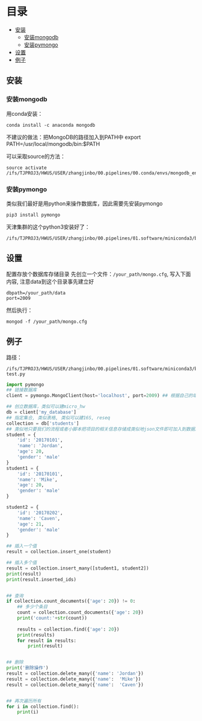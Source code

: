 # 目录
* [安装](#安装)
    * [安装mongodb](#安装mongodb)
    * [安装pymongo](#安装pymongo)
* [设置](#设置)
* [例子](#例子)


## 安装


### 安装mongodb
用conda安装：
```
conda install -c anaconda mongodb
```
不建议的做法：把MongoDB的路径加入到PATH中
export PATH=/usr/local/mongodb/bin:$PATH

可以采取source的方法：
```
source activate /ifs/TJPROJ3/HWUS/USER/zhangjinbo/00.pipelines/00.conda/envs/mongodb_env
```
### 安装pymongo
类似我们最好是用python来操作数据库，因此需要先安装pymongo
```
pip3 install pymongo
```
天津集群的这个python3安装好了：
```
/ifs/TJPROJ3/HWUS/USER/zhangjinbo/00.pipelines/01.software/miniconda3/bin/python3
```

## 设置
配置存放个数据库存储目录
先创立一个文件：`/your_path/mongo.cfg`, 写入下面内容, 注意data到这个目录事先建立好
```
dbpath=/your_path/data
port=2009
```

然后执行：
```
mongod -f /your_path/mongo.cfg
```


## 例子
路径：
```
/ifs/TJPROJ3/HWUS/USER/zhangjinbo/00.pipelines/01.software/miniconda3/bin/python3 test.py
```

```python
import pymongo
## 链接数据库
client = pymongo.MongoClient(host='localhost', port=2009) ## 根据自己的端口设置

## 创立数据库，类似可以建micro_hw
db = client['my_database']
## 指定集合, 类似表格, 类似可以建16S, reseq
collection = db['students']
## 类似地只要我们的流程或者小脚本把项目的相关信息存储成类似地json文件即可加入到数据库里面
student = {
    'id': '20170101',
    'name': 'Jordan',
    'age': 20,
    'gender': 'male'
}
student1 = {
    'id': '20170101',
    'name': 'Mike',
    'age': 20,
    'gender': 'male'
}

student2 = {
    'id': '20170202',
    'name': 'Caven',
    'age': 21,
    'gender': 'male'
}

## 插入一个值
result = collection.insert_one(student)

## 插入多个值
result = collection.insert_many([student1, student2])
print(result)
print(result.inserted_ids)


## 查询
if collection.count_documents({'age': 20}) != 0:
    ## 多少个条目
    count = collection.count_documents({'age': 20})
    print('count:'+str(count))
    
    results = collection.find({'age': 20})
    print(results)
    for result in results:
        print(result)


## 删除
print('删除操作')
result = collection.delete_many({'name': 'Jordan'})
result = collection.delete_many({'name':  'Mike'})
result = collection.delete_many({'name':  'Caven'})


## 再次遍历所有
for i in collection.find():
    print(i)
```
